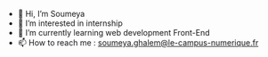 - 👋 Hi, I’m Soumeya 
- 👀 I’m interested in internship 
- 🌱 I’m currently learning web development Front-End 
- 📫 How to reach me : soumeya.ghalem@le-campus-numerique.fr

<!---
Soumey-gh/Soumey-gh is a ✨ special ✨ repository because its `README.md` (this file) appears on your GitHub profile.
You can click the Preview link to take a look at your changes.
--->
